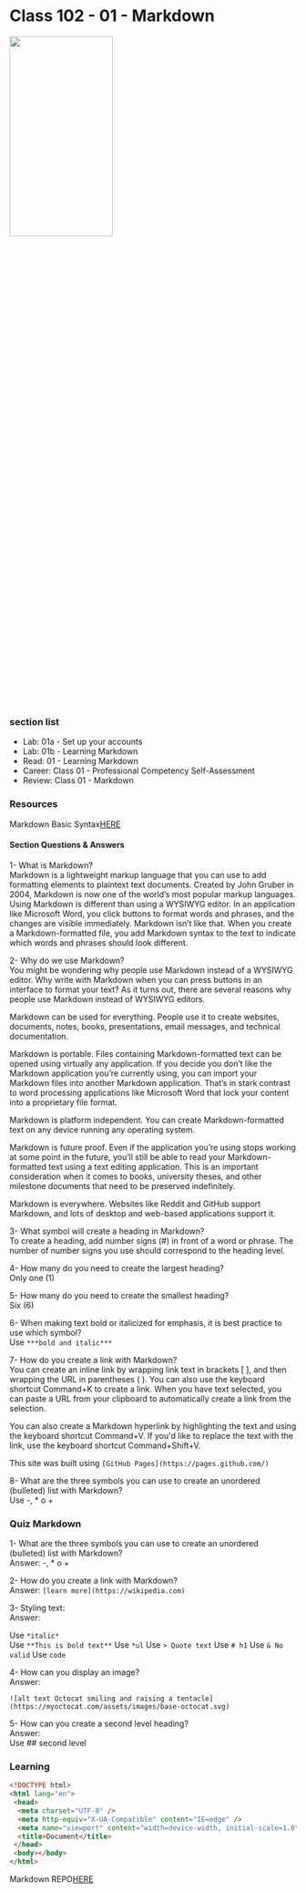 # Class 102 - 01 - Markdown

<img src="https://mdg.imgix.net/assets/images/markdown-flowchart.png?auto=format&fit=clip&q=40&w=1080"  width="60%" height="30%">

### section list

- Lab: 01a - Set up your accounts
- Lab: 01b - Learning Markdown
- Read: 01 - Learning Markdown
- Career: Class 01 - Professional Competency Self-Assessment
- Review: Class 01 - Markdown

### Resources

Markdown Basic Syntax[HERE](https://www.markdownguide.org/basic-syntax)

#### Section Questions & Answers

1- What is Markdown?  
Markdown is a lightweight markup language that you can use to add formatting elements to plaintext text documents. Created by John Gruber in 2004, Markdown is now one of the world’s most popular markup languages.  
Using Markdown is different than using a WYSIWYG editor. In an application like Microsoft Word, you click buttons to format words and phrases, and the changes are visible immediately. Markdown isn’t like that. When you create a Markdown-formatted file, you add Markdown syntax to the text to indicate which words and phrases should look different.  

2- Why do we use Markdown?  
You might be wondering why people use Markdown instead of a WYSIWYG editor. Why write with Markdown when you can press buttons in an interface to format your text? As it turns out, there are several reasons why people use Markdown instead of WYSIWYG editors.  

Markdown can be used for everything. People use it to create websites, documents, notes, books, presentations, email messages, and technical documentation.  

Markdown is portable. Files containing Markdown-formatted text can be opened using virtually any application. If you decide you don’t like the Markdown application you’re currently using, you can import your Markdown files into another Markdown application. That’s in stark contrast to word processing applications like Microsoft Word that lock your content into a proprietary file format.  

Markdown is platform independent. You can create Markdown-formatted text on any device running any operating system.  

Markdown is future proof. Even if the application you’re using stops working at some point in the future, you’ll still be able to read your Markdown-formatted text using a text editing application. This is an important consideration when it comes to books, university theses, and other milestone documents that need to be preserved indefinitely.  

Markdown is everywhere. Websites like Reddit and GitHub support Markdown, and lots of desktop and web-based applications support it.

3- What symbol will create a heading in Markdown?  
To create a heading, add number signs (#) in front of a word or phrase. The number of number signs you use should correspond to the heading level.

4- How many do you need to create the largest heading?  
Only one (1)

5- How many do you need to create the smallest heading?  
Six (6)

6- When making text bold or italicized for emphasis, it is best practice to use which symbol?  
Use `***bold and italic***`

7- How do you create a link with Markdown?  
You can create an inline link by wrapping link text in brackets [ ], and then wrapping the URL in parentheses ( ). You can also use the keyboard shortcut Command+K to create a link. When you have text selected, you can paste a URL from your clipboard to automatically create a link from the selection.

You can also create a Markdown hyperlink by highlighting the text and using the keyboard shortcut Command+V. If you'd like to replace the text with the link, use the keyboard shortcut Command+Shift+V.

This site was built using `[GitHub Pages](https://pages.github.com/)`

8- What are the three symbols you can use to create an unordered (bulleted) list with Markdown?  
Use  -, * o +  

### Quiz Markdown

1- What are the three symbols you can use to create an unordered (bulleted) list with Markdown?  
Answer: -, * o +  

2- How do you create a link with Markdown?  
Answer:  ```[learn more](https://wikipedia.com)```

3- Styling text:  
Answer:  

Use `*italic*`  
Use `**This is bold text**`
Use `*ul`
Use `> Quote text`
Use `# h1`
Use `& No valid`
Use ``code``

4- How can you display an image?  
Answer:  

`
![alt text Octocat smiling and raising a tentacle](https://myoctocat.com/assets/images/base-octocat.svg)
`

5- How can you create a second level heading?  
Answer:  
Use ## second level

### Learning

```html
<!DOCTYPE html>
<html lang="en">
 <head>
  <meta charset="UTF-8" />
  <meta http-equiv="X-UA-Compatible" content="IE=edge" />
  <meta name="viewport" content="width=device-width, initial-scale=1.0" />
  <title>Document</title>
 </head>
 <body></body>
</html>
```

Markdown REPO[HERE](https://github.com/VMO2020/reading-notes-v2/blob/main/code-102/102class-01.md)
